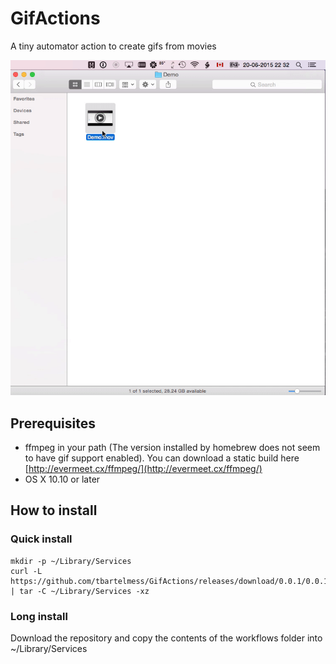 # GifActions
A tiny automator action to create gifs from movies

![Demo](Demo.gif)

## Prerequisites
- ffmpeg in your path (The version installed by homebrew does not seem to have gif support enabled). You can download a static build here [http://evermeet.cx/ffmpeg/](http://evermeet.cx/ffmpeg/)
- OS X 10.10 or later

## How to install

### Quick install

```
mkdir -p ~/Library/Services
curl -L https://github.com/tbartelmess/GifActions/releases/download/0.0.1/0.0.1.tar.gz | tar -C ~/Library/Services -xz
```

### Long install
Download the repository and copy the contents of the workflows folder into ~/Library/Services
